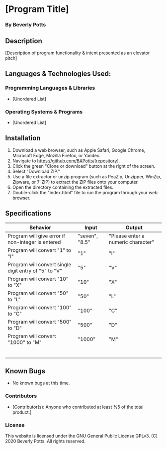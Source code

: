 # [Program Title]
 
  ### By Beverly Potts
 
## Description
 
  [Description of program functionality & intent presented as an elevator pitch]
 
## Languages & Technologies Used:
 
  ### Programming Languages & Libraries
  * [Unordered List]
 
  ### Operating Systems & Programs
  * [Unordered List]
 
## Installation
 
  1. Download a web browser, such as Apple Safari, Google Chrome, Microsoft Edge, Mozilla Firefox, or Yandex.
  2. Navigate to https://github.com/BAPotts/[repository].
  3. Click the green "Clone or download" button at the right of the screen.
  4. Select "Download ZIP."
  5. Use a file extractor or unzip program (such as PeaZip, Unzipper, WinZip, Zipware, or 7-ZIP) to extract the ZIP files onto your computer.
  6. Open the directory containing the extracted files.
  7. Double-click the "index.html" file to run the program through your web browser.
 
## Specifications
 
|  Behavior | Input  |Output   |
|---|---|---|
|Program will give error if non-integer is entered   | "seven", "8.5"  |"Please enter a numeric character"   |
|Program will convert "1" to "I"  |"1"   |"I"   |
|Program will convert single digit entry of "5" to "V"   |"5" |"V"  |
|Program will convert "10" to "X"   |"10"  |"X"   |
|Program will convert "50" to "L"   |"50"  |"L"  |
|Program will convert "100" to "C"   |"100"|"C"   |
|Program will convert "500" to "D" |"500"  |"D"   |
|Program will convert "1000" to "M"   |"1000"   |"M"   |
|   |   |   |
|   |   |   |
|   |   |   |
|   |   |   |
|   |   |   |
|   |   |   |
## Known Bugs
 
  * No known bugs at this time. 
### Contributors
 
  * [Contributor(s): Anyone who contributed at least %5 of the total product.]
 
### License
 
This website is licensed under the GNU General Public License GPLv3. (C) 2020 Beverly Potts. All rights reserved.